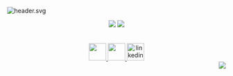![header.svg](header.svg)

<div align="center">
  <img src="https://github-readme-stats.vercel.app/api/top-langs/?username=rhogeranacleto&theme=tokyonight&layout=compact"/>

  <a href="https://spotify-github-profile.vercel.app/api/view?uid=22xbyei3onruqkyzrf2n6fmbi&redirect=true">
    <img src="https://spotify-github-profile.vercel.app/api/view?uid=22xbyei3onruqkyzrf2n6fmbi&cover_image=true" />
  </a>

  <br>
  <br>
  <br>

  <a href="https://www.instagram.com/rhogeranacleto/">
    <img src="https://www.flaticon.com/svg/static/icons/svg/733/733558.svg" height="40" />
  </a>
  <a href="https://www.twitter.com/rhogeranacleto/">
    <img src="https://www.flaticon.com/svg/static/icons/svg/733/733579.svg" height="40" />
  </a>
  <a href="https://www.linkedin.com/in/rhogeranacleto/">
    <img src='https://www.flaticon.com/svg/static/icons/svg/174/174857.svg' alt='linkedin' height='40'>
  </a>
</div>

<img src="https://visitor-badge.glitch.me/badge?page_id=rhogeranacleto" align="right"/>
